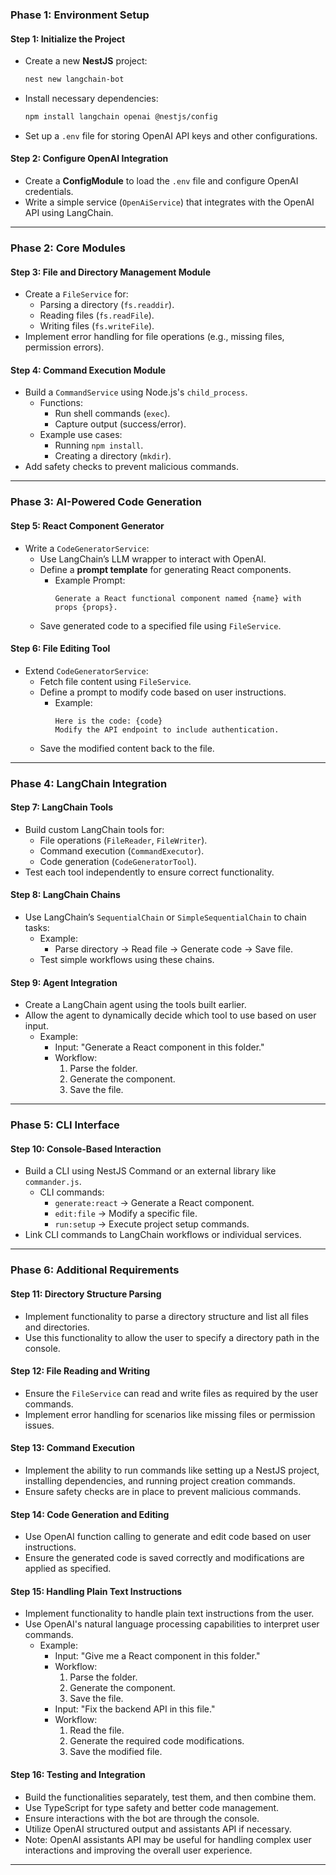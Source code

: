 ### **Phase 1: Environment Setup**
#### **Step 1: Initialize the Project**
- Create a new **NestJS** project:
  ```bash
  nest new langchain-bot
  ```
- Install necessary dependencies:
  ```bash
  npm install langchain openai @nestjs/config
  ```
- Set up a `.env` file for storing OpenAI API keys and other configurations.

#### **Step 2: Configure OpenAI Integration**
- Create a **ConfigModule** to load the `.env` file and configure OpenAI credentials.
- Write a simple service (`OpenAiService`) that integrates with the OpenAI API using LangChain.

---

### **Phase 2: Core Modules**
#### **Step 3: File and Directory Management Module**
- Create a `FileService` for:
  - Parsing a directory (`fs.readdir`).
  - Reading files (`fs.readFile`).
  - Writing files (`fs.writeFile`).
- Implement error handling for file operations (e.g., missing files, permission errors).

#### **Step 4: Command Execution Module**
- Build a `CommandService` using Node.js's `child_process`.
  - Functions:
    - Run shell commands (`exec`).
    - Capture output (success/error).
  - Example use cases:
    - Running `npm install`.
    - Creating a directory (`mkdir`).
- Add safety checks to prevent malicious commands.

---

### **Phase 3: AI-Powered Code Generation**
#### **Step 5: React Component Generator**
- Write a `CodeGeneratorService`:
  - Use LangChain’s LLM wrapper to interact with OpenAI.
  - Define a **prompt template** for generating React components.
    - Example Prompt:
      ```
      Generate a React functional component named {name} with props {props}.
      ```
  - Save generated code to a specified file using `FileService`.

#### **Step 6: File Editing Tool**
- Extend `CodeGeneratorService`:
  - Fetch file content using `FileService`.
  - Define a prompt to modify code based on user instructions.
    - Example:
      ```
      Here is the code: {code}
      Modify the API endpoint to include authentication.
      ```
  - Save the modified content back to the file.

---

### **Phase 4: LangChain Integration**
#### **Step 7: LangChain Tools**
- Build custom LangChain tools for:
  - File operations (`FileReader`, `FileWriter`).
  - Command execution (`CommandExecutor`).
  - Code generation (`CodeGeneratorTool`).
- Test each tool independently to ensure correct functionality.

#### **Step 8: LangChain Chains**
- Use LangChain’s `SequentialChain` or `SimpleSequentialChain` to chain tasks:
  - Example:
    - Parse directory → Read file → Generate code → Save file.
  - Test simple workflows using these chains.

#### **Step 9: Agent Integration**
- Create a LangChain agent using the tools built earlier.
- Allow the agent to dynamically decide which tool to use based on user input.
  - Example:
    - Input: "Generate a React component in this folder."
    - Workflow:
      1. Parse the folder.
      2. Generate the component.
      3. Save the file.

---

### **Phase 5: CLI Interface**
#### **Step 10: Console-Based Interaction**
- Build a CLI using NestJS Command or an external library like `commander.js`.
  - CLI commands:
    - `generate:react` → Generate a React component.
    - `edit:file` → Modify a specific file.
    - `run:setup` → Execute project setup commands.
- Link CLI commands to LangChain workflows or individual services.

---

### **Phase 6: Additional Requirements**
#### **Step 11: Directory Structure Parsing**
- Implement functionality to parse a directory structure and list all files and directories.
- Use this functionality to allow the user to specify a directory path in the console.

#### **Step 12: File Reading and Writing**
- Ensure the `FileService` can read and write files as required by the user commands.
- Implement error handling for scenarios like missing files or permission issues.

#### **Step 13: Command Execution**
- Implement the ability to run commands like setting up a NestJS project, installing dependencies, and running project creation commands.
- Ensure safety checks are in place to prevent malicious commands.

#### **Step 14: Code Generation and Editing**
- Use OpenAI function calling to generate and edit code based on user instructions.
- Ensure the generated code is saved correctly and modifications are applied as specified.

#### **Step 15: Handling Plain Text Instructions**
- Implement functionality to handle plain text instructions from the user.
- Use OpenAI's natural language processing capabilities to interpret user commands.
  - Example:
    - Input: "Give me a React component in this folder."
    - Workflow:
      1. Parse the folder.
      2. Generate the component.
      3. Save the file.
    - Input: "Fix the backend API in this file."
    - Workflow:
      1. Read the file.
      2. Generate the required code modifications.
      3. Save the modified file.

#### **Step 16: Testing and Integration**
- Build the functionalities separately, test them, and then combine them.
- Use TypeScript for type safety and better code management.
- Ensure interactions with the bot are through the console.
- Utilize OpenAI structured output and assistants API if necessary.
- Note: OpenAI assistants API may be useful for handling complex user interactions and improving the overall user experience.

---

